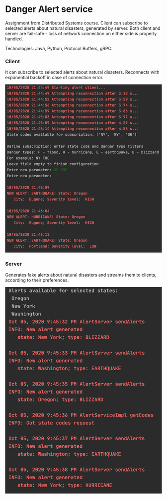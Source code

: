 # Danger Alert service

Assignment from Distributed Systems course. Client can subscribe to selected alerts about natural disasters, generated by server. Both client and server are fail-safe - loss of network connection on either side is properly handled.

Technologies: Java, Python, Protocol Buffers, gRPC.

### Client 
It can subscribe to selected alerts about natural disasters. Reconnects with exponential backoff in case of connection error.

![Client](docs/client.png)

### Server
Generates fake alerts about natural disasters and streams them to clients, according to their preferences.

![Server](docs/server.png)
